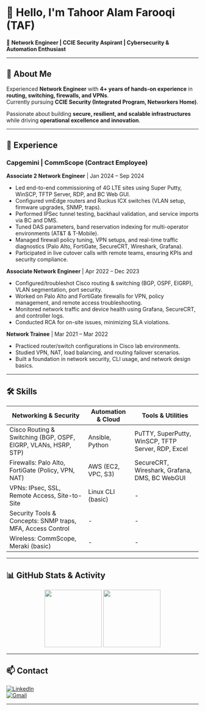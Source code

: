 # 👋 Hello, I'm Tahoor Alam Farooqi (TAF)

🔹 **Network Engineer | CCIE Security Aspirant | Cybersecurity & Automation Enthusiast**  

---

## 🧠 About Me

Experienced **Network Engineer** with **4+ years of hands-on experience** in **routing, switching, firewalls, and VPNs**.  
Currently pursuing **CCIE Security (Integrated Program, Networkers Home)**.  

Passionate about building **secure, resilient, and scalable infrastructures** while driving **operational excellence and innovation**.  

---

## 💼 Experience

### Capgemini | CommScope (Contract Employee)

**Associate 2 Network Engineer** | Jan 2024 – Sep 2024  
- Led end-to-end commissioning of 4G LTE sites using Super Putty, WinSCP, TFTP Server, RDP, and BC Web GUI.  
- Configured vmEdge routers and Ruckus ICX switches (VLAN setup, firmware upgrades, SNMP, traps).  
- Performed IPSec tunnel testing, backhaul validation, and service imports via BC and DMS.  
- Tuned DAS parameters, band reservation indexing for multi-operator environments (AT&T & T-Mobile).  
- Managed firewall policy tuning, VPN setups, and real-time traffic diagnostics (Palo Alto, FortiGate, SecureCRT, Wireshark, Grafana).  
- Participated in live cutover calls with remote teams, ensuring KPIs and security compliance.

**Associate Network Engineer** | Apr 2022 – Dec 2023  
- Configured/troubleshot Cisco routing & switching (BGP, OSPF, EIGRP), VLAN segmentation, port security.  
- Worked on Palo Alto and FortiGate firewalls for VPN, policy management, and remote access troubleshooting.  
- Monitored network traffic and device health using Grafana, SecureCRT, and controller logs.  
- Conducted RCA for on-site issues, minimizing SLA violations.  

**Network Trainee** | Mar 2021 – Mar 2022  
- Practiced router/switch configurations in Cisco lab environments.  
- Studied VPN, NAT, load balancing, and routing failover scenarios.  
- Built a foundation in network security, CLI usage, and network design basics.

---

## 🛠️ Skills

| Networking & Security | Automation & Cloud | Tools & Utilities |
|----------------------|-----------------|-----------------|
| Cisco Routing & Switching (BGP, OSPF, EIGRP, VLANs, HSRP, STP) | Ansible, Python | PuTTY, SuperPutty, WinSCP, TFTP Server, RDP, Excel |
| Firewalls: Palo Alto, FortiGate (Policy, VPN, NAT) | AWS (EC2, VPC, S3) | SecureCRT, Wireshark, Grafana, DMS, BC WebGUI |
| VPNs: IPsec, SSL, Remote Access, Site-to-Site | Linux CLI (basic) | - |
| Security Tools & Concepts: SNMP traps, MFA, Access Control | - | - |
| Wireless: CommScope, Meraki (basic) | - | - |

---

## 📊 GitHub Stats & Activity

<p align="center">
  <img height="150em" src="https://github-readme-stats.vercel.app/api?username=tafmatrix&show_icons=true&theme=radical&hide_border=true&count_private=true"/>
  <img height="150em" src="https://github-readme-stats.vercel.app/api/top-langs/?username=tafmatrix&layout=compact&theme=radical&hide_border=true"/>
</p>

---

## 📫 Contact

[![LinkedIn](https://img.shields.io/badge/LinkedIn-0077B5?style=for-the-badge&logo=linkedin&logoColor=white)](https://www.linkedin.com/in/tahoor-alam-farooqi-975030128)  
[![Gmail](https://img.shields.io/badge/Gmail-D14836?style=for-the-badge&logo=gmail&logoColor=white)](mailto:tahoorfarooqi19@gmail.com)

---


